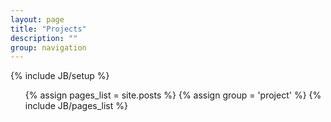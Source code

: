 ```yaml
---
layout: page
title: "Projects"
description: ""
group: navigation
---
```

{% include JB/setup %}

<ul>
{% assign pages_list = site.posts %}
{% assign group = 'project' %}
{% include JB/pages_list %}
</ul>
